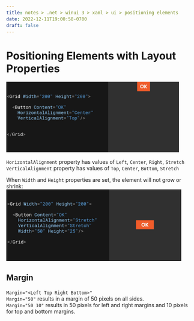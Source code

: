 ```yaml
---
title: notes > .net > winui 3 > xaml > ui > positioning elements
date: 2022-12-11T19:00:58-0700
draft: false
---
```

# Positioning Elements with Layout Properties
<img src="XAML_UI_Positioning-Elements-image1.png" style="width:4.79167in;height:1.95in" />  

`HorizontalAlignment` property has values of `Left`, `Center`, `Right`, `Stretch`  
`VerticalAlignment` property has values of `Top`, `Center`, `Bottom`, `Stretch`  

When `Width` and `Height` properties are set, the element will not grow or shrink:  
<img src="XAML_UI_Positioning-Elements-image2.png" style="width:4.85in;height:1.99167in" />  

## Margin
`Margin="<Left Top Right Bottom>"`  
`Margin="50"` results in a margin of 50 pixels on all sides.  
`Margin="50 10"` results in 50 pixels for left and right margins and 10 pixels for top and bottom margins.  

